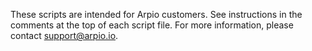 These scripts are intended for Arpio customers. See instructions in the comments at the top of each script file. For more information, please contact support@arpio.io.
